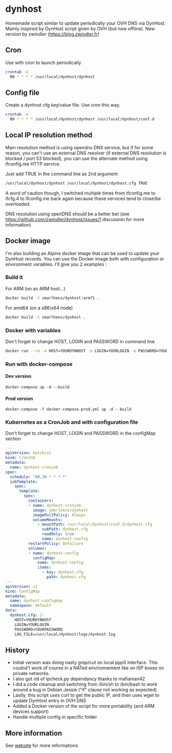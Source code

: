 # dynhost
Homemade script similar to update periodically your OVH DNS via DynHost. Mainly inspired by DynHost script given by OVH (but now offline).
New version by zwindler (https://blog.zwindler.fr)

## Cron
Use with cron to launch periodically

```sh
crontab -e
  00 * * * * /usr/local/dynhost/dynhost
```

## Config file

Create a dynhost.cfg key/value file. Use cron this way.

```sh
crontab -e
  00 * * * * /usr/local/dynhost/dynhost /usr/local/dynhost/conf.d
```

## Local IP resolution method

Main resolution method is using opendns DNS service, but if for some reason, you can't use an external DNS resolver (if external DNS resolution is blocked / port 53 blocked), you can use the alternate method using ifconfig.me HTTP service.

Just add TRUE in the command line as 2nd argument

```sh
/usr/local/dynhost/dynhost /usr/local/dynhost/dynhost.cfg TRUE
```

A word of caution though, I switched multiple times from ifconfig.me to ifcfg.4 to ifconfig.me back again because these services tend to close/be overloaded. 

DNS resolution using openDNS should be a better bet (see https://github.com/zwindler/dynhost/issues/1 discussion for more information)

## Docker image

I'm also building an Alpine docker image that can be used to update your DynHost records. You can use the Docker image both with configuration or environment variables. I'll give you 2 examples :

### Build it

For ARM (on an ARM host...)

```sh
docker build -t smarlhens/dynhost:arm71 .
```

For amd64 (on a x86\x64 node)

```sh
docker build -t smarlhens/dynhost .
```

### Docker with variables

Don't forget to change HOST, LOGIN and PASSWORD in command line

```sh
docker run --rm -e HOST=YOURDYNHOST -e LOGIN=YOURLOGIN -e PASSWORD=YOURPASSWORD smarlhens/dynhost
```

### Run with docker-compose

#### Dev version
```shell
docker-compose up -d --build
```

#### Prod version
```shell
docker-compose -f docker-compose.prod.yml up -d --build
```

### Kubernetes as a CronJob and with configuration file 

Don't forget to change HOST, LOGIN and PASSWORD in the configMap section

```yaml
---
apiVersion: batch/v1
kind: CronJob
metadata:
  name: dynhost-cronjob
spec:
  schedule: "00,30 * * * *"
  jobTemplate:
    spec:
      template:
        spec:
          containers:
          - name: dynhost-cronjob
            image: smarlhens/dynhost
            imagePullPolicy: Always
            volumeMounts:
              - mountPath: /usr/local/dynhost/conf.d/dynhost.cfg
                subPath: dynhost.cfg
                readOnly: true
                name: dynhost-config
          restartPolicy: OnFailure
          volumes:
          - name: dynhost-config
            configMap:
              name: dynhost-config
              items:
                - key: dynhost.cfg
                  path: dynhost.cfg
---
apiVersion: v1
kind: ConfigMap
metadata:
  name: dynhost-configmap
  namespace: default
data:
  dynhost.cfg: |-
    HOST=YOURDYNHOST
    LOGIN=YOURLOGIN
    PASSWORD=YOURPASSWORD
    LOG_FILE=/usr/local/dynhost/logs/dynhost.log
```

## History

* Initial version was doing  nasty grep/cut on local ppp0 interface. This coulnd't work of course in a NATed environnement like on ISP boxes on private networks.
* I also got rid of ipcheck.py dependancy thanks to mafiaman42
* I did a code cleanup and switching from /bin/sh to /bin/bash to work around a bug in Debian Jessie ("if" clause not working as expected)
* Lastly, this script uses curl to get the public IP, and then uses wget to update DynHost entry in OVH DNS
* Added a Docker version of the script for more portability (and ARM devices support)
* Handle multiple config in specific folder

## More information

See [website](https://blog.zwindler.fr/2014/09/22/mise-a-jour-de-votre-dns-chez-ovh-avec-dynhost/) for more informations
